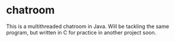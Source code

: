 # chatroom
This is a multithreaded chatroom in Java. Will be tackling the same program, but written in C for practice in another project soon.
